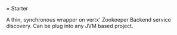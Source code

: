 = Starter

A thin, synchronous wrapper on vertx' Zookeeper Backend service discovery. Can be plug into any JVM based project.
